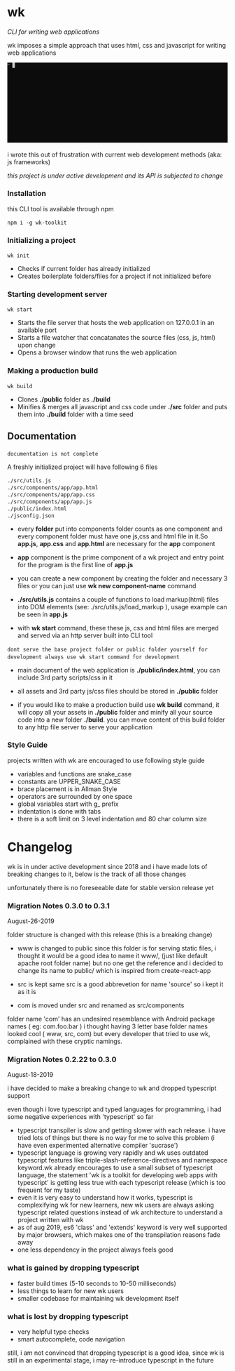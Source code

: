 # wk 
*CLI for writing web applications*

wk imposes a simple approach that uses html, css and javascript
for writing web applications

![usage](https://raw.githubusercontent.com/alperr/wk/master/asset/usage.svg)

i wrote this out of frustration with current web development methods (aka: js frameworks)

*this project is under active development and its API is subjected to change*

### Installation

this CLI tool is available through npm

	npm i -g wk-toolkit


### Initializing a project

	wk init

- Checks if current folder has already initialized
- Creates boilerplate folders/files for a project if not initialized before

### Starting development server

	wk start

- Starts the file server that hosts the web application on 127.0.0.1 in an available port
- Starts a file watcher that concatanates the source files (css, js, html) upon change
- Opens a browser window that runs the web application

### Making a production build

	wk build

- Clones **./public** folder  as **./build**
- Minifies & merges all javascript and css code under **./src** folder and puts them into **./build** folder with a time seed

## Documentation

`documentation is not complete`

A freshly initialized project will have following 6 files

	./src/utils.js
	./src/components/app/app.html
	./src/components/app/app.css
	./src/components/app/app.js
	./public/index.html
	./jsconfig.json

- every **folder** put into components folder counts as one component
and every component folder must have one js,css and html file in it.So 
**app.js**, **app.css** and **app.html** are necessary for the **app** component

- **app** component is the prime component of a wk project and entry point for 
the program is the first line of **app.js**

- you can create a new component by creating the folder and necessary 3 files
or you can just use **wk new component-name** command

- **./src/utils.js** contains a couple of functions to load markup(html) files
into DOM elements (see: ./src/utils.js/load_markup ), usage example can be seen
in **app.js**

- with **wk start** command, these these js, css and html files are merged and
served via an http server built into CLI tool

`dont serve the base project folder or public folder yourself for development always use wk start command for development`

- main document of the web application is **./public/index.html**, you can 
include 3rd party scripts/css in it

- all assets and 3rd party js/css files should be stored in **./public** folder

- if you would like to make a production build use **wk build** command, 
it will copy all your assets in **./public** folder and minify all your source code 
into a new folder **./build**. you can move content of this build folder to any
http file server to serve your application


### Style Guide

projects written with wk are encouraged to use following style guide

- variables and functions are snake_case
- constants are UPPER_SNAKE_CASE
- brace placement is in Allman Style
- operators are surrounded by one space
- global variables start with g_ prefix
- indentation is done with tabs
- there is a soft limit on 3 level indentation and 80 char column size


# Changelog

wk is in under active development since 2018 and i have made lots of breaking 
changes to it, below is the track of all those changes

unfortunately there is no foreseeable date for stable version release yet

### Migration Notes 0.3.0 to 0.3.1
August-26-2019

folder structure is changed with this release (this is a breaking change)

- www is changed to public
since this folder is for serving static files,
i thought it would be a good idea to name it www/, 
(just like default apache root folder name)
but no one get the reference and i decided to change its name to public/
which is inspired from create-react-app 

- src is kept same
src is a good abbrevetion for name 'source' so i kept it as it is

- com is moved under src and renamed as src/components

folder name 'com' has an undesired resemblance with Android package names 
( eg: com.foo.bar ) i thought having 3 letter base folder names looked cool 
( www, src, com) but every developer that tried to use wk, 
complained with these cryptic namings.


### Migration Notes 0.2.22 to 0.3.0
August-18-2019

i have decided to make a breaking change to wk and dropped typescript support 

even though i love typescript and typed languages for programming, 
i had some negative experiences with 'typescript' so far 

- typescript transpiler is slow and getting slower with each release.
i have tried lots of things but there is no way for me to solve this problem
(i have even experimented alternative compiler 'sucrase')
- typescript language is growing very rapidly and wk uses outdated typescript
features like triple-slash-reference-directives and namespace keyword.wk already
encourages to use a small subset of typescript language, the statement 
'wk is a toolkit for developing web apps with typescript' is getting less true
with each typescript release (which is too frequent for my taste)
- even it is very easy to understand how it works, typescript is 
complexifying wk for new learners, new wk users are always asking typescript
related questions instead of wk architecture to understand a project written
with wk
- as of aug 2019, es6 'class' and 'extends' keyword is very well supported by
major browsers, which makes one of the transpilation reasons fade away
- one less dependency in the project always feels good


### what is gained by dropping typescript

- faster build times (5-10 seconds to 10-50 milliseconds)
- less things to learn for new wk users
- smaller codebase for maintaining wk development itself

### what is lost by dropping typescript

- very helpful type checks
- smart autocomplete, code navigation

still, i am not convinced that dropping typescript is a good idea,
since wk is still in an experimental stage, i may re-introduce typescript 
in the future



